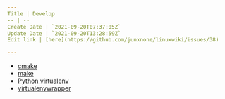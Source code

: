 ```yaml
---
Title | Develop
-- | --
Create Date | `2021-09-20T07:37:05Z`
Update Date | `2021-09-20T13:28:59Z`
Edit link | [here](https://github.com/junxnone/linuxwiki/issues/38)

---
```

- [cmake](./cmake)
- [make](./make)
- [Python virtualenv](./Python_virtualenv)
- [virtualenvwrapper](./virtualenvwrapper)
